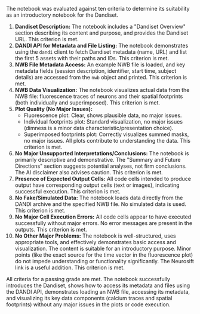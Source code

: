 The notebook was evaluated against ten criteria to determine its suitability as an introductory notebook for the Dandiset.

1.  **Dandiset Description:** The notebook includes a "Dandiset Overview" section describing its content and purpose, and provides the Dandiset URL. This criterion is met.
2.  **DANDI API for Metadata and File Listing:** The notebook demonstrates using the `dandi` client to fetch Dandiset metadata (name, URL) and list the first 5 assets with their paths and IDs. This criterion is met.
3.  **NWB File Metadata Access:** An example NWB file is loaded, and key metadata fields (session description, identifier, start time, subject details) are accessed from the `nwb` object and printed. This criterion is met.
4.  **NWB Data Visualization:** The notebook visualizes actual data from the NWB file: fluorescence traces of neurons and their spatial footprints (both individually and superimposed). This criterion is met.
5.  **Plot Quality (No Major Issues):**
    *   Fluorescence plot: Clear, shows plausible data, no major issues.
    *   Individual footprints plot: Standard visualization, no major issues (dimness is a minor data characteristic/presentation choice).
    *   Superimposed footprints plot: Correctly visualizes summed masks, no major issues.
    All plots contribute to understanding the data. This criterion is met.
6.  **No Major Unsupported Interpretations/Conclusions:** The notebook is primarily descriptive and demonstrative. The "Summary and Future Directions" section suggests potential analyses, not firm conclusions. The AI disclaimer also advises caution. This criterion is met.
7.  **Presence of Expected Output Cells:** All code cells intended to produce output have corresponding output cells (text or images), indicating successful execution. This criterion is met.
8.  **No Fake/Simulated Data:** The notebook loads data directly from the DANDI archive and the specified NWB file. No simulated data is used. This criterion is met.
9.  **No Major Cell Execution Errors:** All code cells appear to have executed successfully without major errors. No error messages are present in the outputs. This criterion is met.
10. **No Other Major Problems:** The notebook is well-structured, uses appropriate tools, and effectively demonstrates basic access and visualization. The content is suitable for an introductory purpose. Minor points (like the exact source for the time vector in the fluorescence plot) do not impede understanding or functionality significantly. The Neurosift link is a useful addition. This criterion is met.

All criteria for a passing grade are met. The notebook successfully introduces the Dandiset, shows how to access its metadata and files using the DANDI API, demonstrates loading an NWB file, accessing its metadata, and visualizing its key data components (calcium traces and spatial footprints) without any major issues in the plots or code execution.